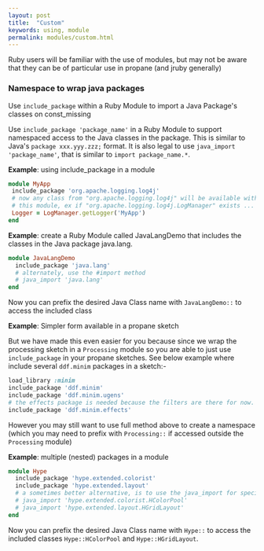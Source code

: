 ```yaml
---
layout: post
title:  "Custom"
keywords: using, module
permalink: modules/custom.html
---
```

Ruby users will be familiar with the use of modules, but may not be aware that they can be of particular use in propane (and jruby generally)

### Namespace to wrap java packages ###

Use `include_package` within a Ruby Module to import a Java Package's classes on const_missing

Use `include_package 'package_name'` in a Ruby Module to support namespaced access to the Java classes in the package. This is similar to Java's `package xxx.yyy.zzz;` format. It is also legal to use `java_import 'package_name'`, that is similar to `import package_name.*`.

__Example__: using include_package in a module
```ruby
module MyApp
 include_package 'org.apache.logging.log4j'
 # now any class from "org.apache.logging.log4j" will be available within
 # this module, ex if "org.apache.logging.log4j.LogManager" exists ...
 Logger = LogManager.getLogger('MyApp')
end
```

__Example__: create a Ruby Module called JavaLangDemo that includes the classes in the Java package java.lang.
```ruby
module JavaLangDemo
  include_package 'java.lang'
  # alternately, use the #import method
  # java_import 'java.lang'
end
```

Now you can prefix the desired Java Class name with `JavaLangDemo::` to access the included class

__Example__: Simpler form available in a propane sketch

But we have made this even easier for you because since we wrap the processing sketch in a `Processing` module so you are able to just use `include_package` in your propane sketches. See below
example where include several `ddf.minim` packages in a sketch:-

```ruby
load_library :minim
include_package 'ddf.minim'
include_package 'ddf.minim.ugens'
# the effects package is needed because the filters are there for now.
include_package 'ddf.minim.effects'
```

However you may still want to use full method above to create a namespace (which you may need to prefix with `Processing::` if accessed outside the `Processing` module)

__Example__: multiple (nested) packages in a module
```ruby
module Hype
  include_package 'hype.extended.colorist'
  include_package 'hype.extended.layout'
  # a sometimes better alternative, is to use the java_import for specific classes
  # java_import 'hype.extended.colorist.HColorPool'
  # java_import 'hype.extended.layout.HGridLayout'
end
```
Now you can prefix the desired Java Class name with `Hype::` to access the included classes `Hype::HColorPool` and `Hype::HGridLayout`.
